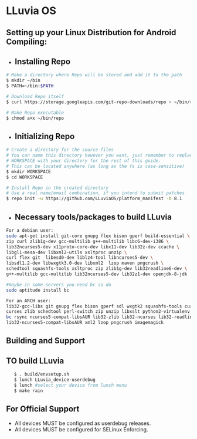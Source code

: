 # LLuvia OS #

## Setting up your Linux Distribution for Android Compiling: ##
   -  ## Installing Repo ##
   
   ```bash
   # Make a directory where Repo will be stored and add it to the path
   $ mkdir ~/bin
   $ PATH=~/bin:$PATH

   # Download Repo itself
   $ curl https://storage.googleapis.com/git-repo-downloads/repo > ~/bin/repo

   # Make Repo executable 
   $ chmod a+x ~/bin/repo
   ```
   
   - ## Initializing Repo ##
   
   ```bash
   # Create a directory for the source files
   # You can name this directory however you want, just remember to replace
   # WORKSPACE with your directory for the rest of this guide.
   # This can be located anywhere (as long as the fs is case-sensitive)
   $ mkdir WORKSPACE
   $ cd WORKSPACE

   # Install Repo in the created directory
   # Use a real name/email combination, if you intend to submit patches
   $ repo init -u https://github.com/LLuviaOS/platform_manifest -b 8.1
   ```
   
   - ## Necessary tools/packages to build LLuvia ##
   
   ```bash
   For a debian user:
   sudo apt-get install git-core gnupg flex bison gperf build-essential \
   zip curl zlib1g-dev gcc-multilib g++-multilib libc6-dev-i386 \
   lib32ncurses5-dev x11proto-core-dev libx11-dev lib32z-dev ccache \
   libgl1-mesa-dev libxml2-utils xsltproc unzip \
   curl flex git  libesd0-dev liblz4-tool libncurses5-dev \
   libsdl1.2-dev libwxgtk3.0-dev libxml2  lzop maven pngcrush \
   schedtool squashfs-tools xsltproc zip zlib1g-dev lib32readline6-dev \
   g++-multilib gcc-multilib lib32ncurses5-dev lib32z1-dev openjdk-8-jdk
  
   #maybe in some servers you need bc so do
   sudo aptitude install bc
   
   For an ARCH user:
   lib32-gcc-libs git gnupg flex bison gperf sdl wxgtk2 squashfs-tools curl n
   curses zlib schedtool perl-switch zip unzip libxslt python2-virtualenv 
   bc rsync ncurses5-compat-libsAUR lib32-zlib lib32-ncurses lib32-readline 
   lib32-ncurses5-compat-libsAUR xml2 lzop pngcrush imagemagick
   ```
   
## Building and Support ##

## TO build LLuvia  ##
```bash
   $ . build/envsetup.sh
   $ lunch LLuvia_device-userdebug
   $ lunch #select your device from lunch menu
   $ make rain
   ```
   
## For Official Support ##
- All devices MUST be configured as userdebug releases.
- All devices MUST be configured for SELinux Enforcing.
